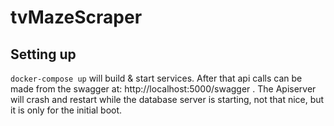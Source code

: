 # tvMazeScraper

## Setting up
`docker-compose up` will build & start services. After that api calls can be made from the swagger at: http://localhost:5000/swagger .
The Apiserver will crash and restart while the database server is starting, not that nice, but it is only for the initial boot.